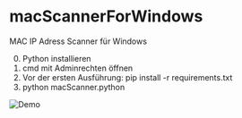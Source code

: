 # macScannerForWindows
MAC IP Adress Scanner für Windows

0. Python installieren
1. cmd mit Adminrechten öffnen
2. Vor der ersten Ausführung: pip install -r requirements.txt
3. python macScanner.python



![Demo]([https://github.com/RetoSchaedler/FaceRecognition/raw/main/RecPic.png](https://github.com/RetoSchaedler/macScannerForWindows/blob/main/screenshot.png))
